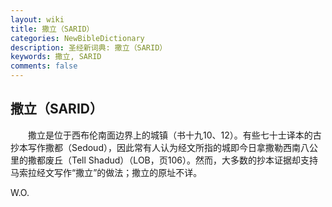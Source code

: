 ```yaml
---
layout: wiki
title: 撒立（SARID）
categories: NewBibleDictionary
description: 圣经新词典: 撒立（SARID）
keywords: 撒立, SARID
comments: false
---
```


## 撒立（SARID）

　　撒立是位于西布伦南面边界上的城镇（书十九10、12）。有些七十士译本的古抄本写作撒都（Sedoud），因此常有人认为经文所指的城即今日拿撒勒西南八公里的撒都废丘（Tell Shadud）（LOB，页106）。然而，大多数的抄本证据却支持马索拉经文写作“撒立”的做法；撒立的原址不详。

W.O.








